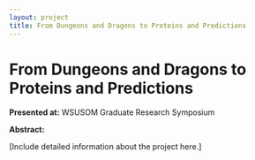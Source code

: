 ```yaml
---
layout: project
title: From Dungeons and Dragons to Proteins and Predictions
---
```


# From Dungeons and Dragons to Proteins and Predictions

**Presented at:** WSUSOM Graduate Research Symposium

**Abstract:**

[Include detailed information about the project here.]
